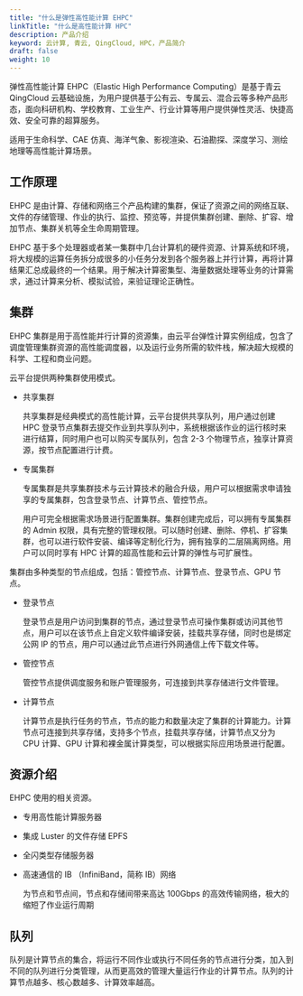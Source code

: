```yaml
---
title: "什么是弹性高性能计算 EHPC"
linkTitle: "什么是高性能计算 HPC"
description: 产品介绍
keyword: 云计算, 青云, QingCloud, HPC，产品简介
draft: false
weight: 10
---
```


弹性高性能计算 EHPC（Elastic High Performance Computing）是基于青云QingCloud 云基础设施，为用户提供基于公有云、专属云、混合云等多种产品形态，面向科研机构、学校教育、工业生产、行业计算等用户提供弹性灵活、快捷高效、安全可靠的超算服务。

适用于生命科学、CAE 仿真、海洋气象、影视渲染、石油勘探、深度学习、测绘地理等高性能计算场景。

## 工作原理

EHPC 是由计算、存储和网络三个产品构建的集群，保证了资源之间的网络互联、文件的存储管理、作业的执行、监控、预览等，并提供集群创建、删除、扩容、增加节点、集群关机等全生命周期管理。

EHPC 基于多个处理器或者某一集群中几台计算机的硬件资源、计算系统和环境，将大规模的运算任务拆分成很多的小任务分发到各个服务器上并行计算，再将计算结果汇总成最终的一个结果。用于解决计算密集型、海量数据处理等业务的计算需求，通过计算来分析、模拟试验，来验证理论正确性。

## 集群

EHPC 集群是用于高性能并行计算的资源集，由云平台弹性计算实例组成，包含了调度管理集群资源的高性能调度器，以及运行业务所需的软件栈，解决超大规模的科学、工程和商业问题。

云平台提供两种集群使用模式。

- 共享集群

  共享集群是经典模式的高性能计算，云平台提供共享队列，用户通过创建 HPC 登录节点集群去提交作业到共享队列中，系统根据该作业的运行核时来进行结算，同时用户也可以购买专属队列，包含 2-3 个物理节点，独享计算资源，按节点配置进行计费。

- 专属集群

  专属集群是共享集群技术与云计算技术的融合升级，用户可以根据需求申请独享的专属集群，包含登录节点、计算节点、管控节点。

  用户可完全根据需求场景进行配置集群。集群创建完成后，可以拥有专属集群的 Admin 权限，具有完整的管理权限。可以随时创建、删除、停机、扩容集群，也可以进行软件安装、编译等定制化行为，拥有独享的二层隔离网络。用户可以同时享有 HPC 计算的超高性能和云计算的弹性与可扩展性。

集群由多种类型的节点组成，包括：管控节点、计算节点、登录节点、GPU 节点。

- 登录节点

  登录节点是用户访问到集群的节点，通过登录节点可操作集群或访问其他节点，用户可以在该节点上自定义软件编译安装，挂载共享存储，同时也是绑定公网 IP 的节点，用户可以通过此节点进行外网通信上传下载文件等。

- 管控节点

  管控节点提供调度服务和账户管理服务，可连接到共享存储进行文件管理。

- 计算节点

  计算节点是执行任务的节点，节点的能力和数量决定了集群的计算能力。计算节点可连接到共享存储，支持多个节点，挂载共享存储，计算节点又分为 CPU 计算、GPU 计算和裸金属计算类型，可以根据实际应用场景进行配置。

## 资源介绍

EHPC 使用的相关资源。

- 专用高性能计算服务器

- 集成 Luster 的文件存储 EPFS

- 全闪类型存储服务器

- 高速通信的 IB （InfiniBand，简称 IB）网络

  为节点和节点间，节点和存储间带来高达 100Gbps 的高效传输网络，极大的缩短了作业运行周期

## 队列

队列是计算节点的集合，将运行不同作业或执行不同任务的节点进行分类，加入到不同的队列进行分类管理，从而更高效的管理大量运行作业的计算节点。队列的计算节点越多、核心数越多、计算效率越高。

